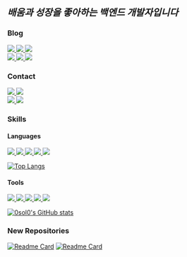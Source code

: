 *배움과 성장을 좋아하는 백엔드 개발자입니다*
---

### Blog
<a href="https://proximal-cicada-e86.notion.site/OutPut-c285ac99ed754c8d990a7be4badf5cff" target="_blank">
  <img src="https://img.shields.io/badge/Notion-FFF6d6?style=flat-square&logo=Notion&logoColor=black&logoWidth=15"/>
</a>

<a href="https://solcoding.tistory.com/" target="_blank">
  <img src="https://img.shields.io/badge/Tistory-F5F5F5?style=flat-square&logo=Tistory&logoColor=black&logoWidth=15"/>
</a>

<a href="https://velog.io/@0sol0" target="_blank">
  <img src="https://img.shields.io/badge/Velog-20C997?style=flat-square&logo=Velog&logoColor=white&logoWidth=15"/>
</a>

<br>

<a href="https://github.com/0sol0" target="_blank">
  <img src="https://img.shields.io/badge/GitHub-181717?style=flat-square&logo=GitHub&logoColor=white&logoWidth=15"/>
</a>

<a href="https://0sol0.github.io/" target="_blank">
  <img src="https://img.shields.io/badge/Blog-87CEEB?style=flat-square&logo=appveyor&logoColor=white&logoWidth=15"/>
</a>

<a href="https://www.youtube.com" target="_blank">
  <img src="https://img.shields.io/badge/Youtube-red?style=flat-square&logo=Youtube&logoColor=black&logoWidth=15"/>
</a>

### Contact
<a href="" target="_blank">
  <img src="https://img.shields.io/badge/Gmail-jdsmy1004@gmail.com-gray?style=flatsquare&logo=Gmail&logoColor=white&logoWidth=15&labelColor=EA4335"/>
</a>

<a href="" target="_blank">
  <img src="https://img.shields.io/badge/Instagram-E4405F?style=flat-square&logo=Instagram&logoColor=white&logoWidth=15&labelColor=E4405F"/>
</a>

<br>

<a href="" target="_blank">
  <img src="https://img.shields.io/badge/Facebook-1877F2?style=flat-square&logo=Facebook&logoColor=white&logoWidth=15&labelColor=1877F2"/>
</a>

<a href="" target="_blank">
  <img src="https://img.shields.io/badge/Twitter-1DA1F2?style=flat-square&logo=Twitter&logoColor=white&logoWidth=15&labelColor=1DA1F2"/>
</a>

### Skills
#### Languages
<a href="" target="_blank">
  <img src="https://img.shields.io/badge/HTML-E34F26?style=flat-square&logo=HTML5&logoColor=white&logoWidth=15"/>
</a>

<a href="" target="_blank">
  <img src="https://img.shields.io/badge/CSS-1572B6?style=flat-square&logo=CSS3&logoColor=white&logoWidth=15"/>
</a>

<a href="" target="_blank">
  <img src="https://img.shields.io/badge/JavaScript-F7DF1E?style=flat-square&logo=JavaScript&logoColor=white&logoWidth=15"/>
</a>

<a href="" target="_blank">
  <img src="https://img.shields.io/badge/Python-3776AB?style=flat-square&logo=Python&logoColor=white&logoWidth=15"/>
</a>

<a href="" target="_blank">
  <img src="https://img.shields.io/badge/Django-092E20?style=flat-square&logo=Django&logoColor=white&logoWidth=15"/>
</a>

[![Top Langs](https://github-readme-stats.vercel.app/api/top-langs/?username=0sol0&hide=powershell,Batchfile&layout=compact)](https://github.com/0sol0/github-readme-stats)

#### Tools
<a href="" target="_blank">
  <img src="https://img.shields.io/badge/Git-F05032?style=flat-square&logo=Git&logoColor=white&logoWidth=15"/>
</a>

<a href="" target="_blank">
  <img src="https://img.shields.io/badge/GitHub-181717?style=flat-square&logo=GitHub&logoColor=white&logoWidth=15"/>
</a>

<a href="" target="_blank">
  <img src="https://img.shields.io/badge/Amazon AWS-232F3E?style=flat-square&logo=Amazon AWS&logoColor=white&logoWidth=15"/>
</a>

<a href="" target="_blank">
  <img src="https://img.shields.io/badge/Amazon EC2-FF9900?style=flat-square&logo=Amazon EC2&logoColor=white&logoWidth=15"/>
</a>

<a href="" target="_blank">
  <img src="https://img.shields.io/badge/Docker-2496ED?style=flat-square&logo=Docker&logoColor=white&logoWidth=15"/>
</a>

[![0sol0's GitHub stats](https://github-readme-stats.vercel.app/api?username=0sol0&hide=contribs&show_icons=true)](https://github.com/0sol0/github-readme-stats)

### New Repositories
[![Readme Card](https://github-readme-stats.vercel.app/api/pin/?username=0sol0&repo=AI_Counseling_B)](https://github.com/0sol0/AI_Counseling_B)
[![Readme Card](https://github-readme-stats.vercel.app/api/pin/?username=0sol0&repo=AI_Counseling_F)](https://github.com/0sol0/AI_Counseling_F)

